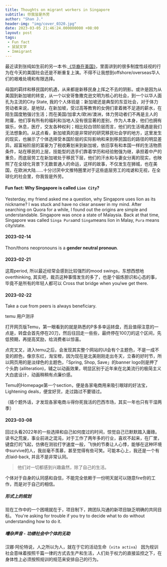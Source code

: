 ```yaml
---
title: Thoughts on migrant workers in Singapore
subtitle: 你我皆是外劳
author: "Shan J."
header-img: "img/cover_0320.jpg"
date: 2023-03-05 21:46:24.000000000 +08:00
layout: post
tags:
 - Fun fact
 - 鼠鼠文学
 - Immigrant
---
```


最近读到张纯如生前的另一本书:[《华裔在美国》](https://www.goodreads.com/book/show/503633.The_Chinese_in_America)，里面讲到的很多制度性歧视的行为在今天的美国社会还是不断重复上演。不得不让我想到offshore/overseas华人们的艰难处境和有限选择。

母国的羁绊和移民国的机遇，从来都是新移民身上挥之不去的阴影。或许是因为从美国到新加坡的转变，从一个以安哥鲁撒克逊文明为核心的社会，到一个以华人面孔为主流的City State, 我的个人体验是：新加坡还是典型的东亚社会，对于体力劳动者来说，是地狱，在新加坡，受过高等教育的女佣们拿着微不足道的薪水，在陌生国度勉强讨生活；而在美国/加拿大/欧洲/澳洲，体力劳动者们不再是主人的附庸，他们享有所有的福利和当地人没有很显著的差别，作为人本身，他们也拥有娱乐，休息，医疗，交友各种权利；相比较白领阶层而言，他们的生活境遇是我们无法想象的。从这点看，新加坡真的是非常好的研究移民社会学的地方，这里发生的现实，也展示了个体选择受本国阶层的实际影响和来到移民国后的路径的明显差异。超富裕阶层的富豪为了税收筹划来到新加坡，依旧享有和本国一样的生活物质条件，站在移民的上层，技能型的选手们靠着学历和经验勉强为继，承担着中产的重负，而底层劳工在新加坡处于移民下层，他们的汗水和与妻女分离的现实，也映照了在全球化背景下无数普通人的命运，这样的故事，不仅发生在狮城，也在美国，在欧洲大陆……十分讨厌中文推特圈里对于这些底层劳工的戏谑和无视，在全球化的社会里，你我皆是外劳。

#### Fun fact: Why Singapore is called `Lion City`?

Yesterday, my friend asked me a question, why Singapore uses lion as its nickname? I was stuck and have no clear answer in my mind. After searching on Quora for a while, I found out the origins are simple and understandable. Singapore was once a state of Malaysia. Back at that time, Singapore was called `Singa Pura`and `Singa`means lion in Malay, `Pura` means city/state.

#### 2023-02-14

Thon/thons neopronouns is a **gender neutral pronoun**.

#### 2023-02-21

这周period, 所以最近经常会感到比较强烈的mood swings，东想西想地overthinking, 其实吧，裁员这种事情发生的多了，也是个锻炼胆识和心态的事，毕竟不是所有的年轻人都可以 Cross that bridge when you/we get there.

#### 2023-02-22

Take a cue from peers is always beneficiary.

temu 用户测评

打开网页版Temu，第一眼看到的就是熟悉的P多多幸运转盘，而且值得注意的一点是，转盘会首先停在20刀，然后往回走一些些，最终停在100刀的这个区间，先低预期，再提高奖励，给消费者以惊喜。

点完叉叉，进入temu之后，会发现其实整个网站的UI会有个主题色，不是一成不变的颜色，像京东红，淘宝橙，因为现在是北美刚刚走出冬天，立春的好时节，所以网页用的是淡绿色的主题色，「Spring, Shop, Save」的banner logo则是押了个头韵 (alliteration)，辅之以动画效果，明显区别于近年来在北美流行的极简主义大白底设计，动画稍稍有点廉价感。

Temu的Homepage第一个section，便是各家电商用来吸引眼球的好法宝，Lightening deals，便宜好货，走过路过不要错过。

（插个题外话，才发现各家电商斗得你死我活的巴西市场，其实一年也只有干湿两季）

#### 2023-03-08

回过头看2022年的一些选择和自己如何度过的时间，惊觉自己已默默踏入庸碌。读书之荒废，事业前进之混沌，对于工作了两年多的行业，喜欢不起来，在厂里，键盘打的飞起，仿佛在测验打字速度一般，飞快的节奏让人心悸，能够在这种环境中survive的人，我丝毫不羡慕，甚至觉得有些可笑。可能本心上，我还是一个有点laid-back, 并且不是非常认同。

> 他们对一切都感到兴趣盎然，除了自己的生活。

个体对于自身的认同感和自信，不能完全依赖于一份明天就可以随意fire你的工作，而是对于自己的相信。

#####  形式上的规划

现在工作中的一个困境就在于，项目制下，跨团队沟通的新项目缺乏明确的共同目标。
You're asking for trouble if you try to decide what to do without understanding how to do it.

##### 嘈杂声音 - 功绩社会中个体的无助

汉娜·阿伦特说，人之所以为人，就在于它的活动生命（`vita activa`）
因为规训社会意味着按照千篇一律的方式去生产和生活，人们处于权力的直接监控之下，在身体性上必须按照规训的规范来安排自己的行为。
